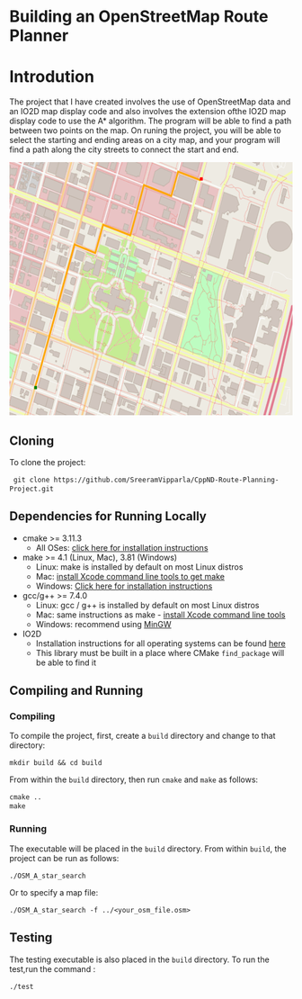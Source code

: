 # Building an OpenStreetMap Route Planner

# Introdution
The project that I have created involves the use of OpenStreetMap data and an IO2D map display code and also involves the extension ofthe IO2D map display code to use the  A* algorithm. The program will be able to find a path between two points on the map. On runing the project, you will be able to select the starting and ending areas on a city map, and your program will find
a path along the city streets to connect the start and end.

<img src="map.png" width="600" height="450" />


## Cloning

To clone the project:
```
 git clone https://github.com/SreeramVipparla/CppND-Route-Planning-Project.git

```


## Dependencies for Running Locally
* cmake >= 3.11.3
  * All OSes: [click here for installation instructions](https://cmake.org/install/)
* make >= 4.1 (Linux, Mac), 3.81 (Windows)
  * Linux: make is installed by default on most Linux distros
  * Mac: [install Xcode command line tools to get make](https://developer.apple.com/xcode/features/)
  * Windows: [Click here for installation instructions](http://gnuwin32.sourceforge.net/packages/make.htm)
* gcc/g++ >= 7.4.0
  * Linux: gcc / g++ is installed by default on most Linux distros
  * Mac: same instructions as make - [install Xcode command line tools](https://developer.apple.com/xcode/features/)
  * Windows: recommend using [MinGW](http://www.mingw.org/)
* IO2D
  * Installation instructions for all operating systems can be found [here](https://github.com/cpp-io2d/P0267_RefImpl/blob/master/BUILDING.md)
  * This library must be built in a place where CMake `find_package` will be able to find it

## Compiling and Running

### Compiling
To compile the project, first, create a `build` directory and change to that directory:
```
mkdir build && cd build
```
From within the `build` directory, then run `cmake` and `make` as follows:
```
cmake ..
make
```
### Running
The executable will be placed in the `build` directory. From within `build`, the project can be run as follows:
```
./OSM_A_star_search
```
Or to specify a map file:
```
./OSM_A_star_search -f ../<your_osm_file.osm>
```

## Testing

The testing executable is also placed in the `build` directory. To run the test,run the command :
```
./test
```

